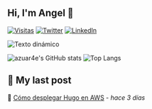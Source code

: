 ## Hi, I'm Angel 👋

[![Visitas](https://komarev.com/ghpvc/?username=azuar4e)](https://github.com/azuar4e)
[![Twitter](https://img.shields.io/badge/Twitter-1DA1F2?style=for-the-badge&logo=twitter&logoColor=white)](https://twitter.com/angelazuara_17)
[![LinkedIn](https://img.shields.io/badge/LinkedIn-0077B5?style=for-the-badge&logo=linkedin&logoColor=white)](https://linkedin.com/in/angel-azuara)

![Texto dinámico](https://readme-typing-svg.herokuapp.com/?lines=Computer+Science+Student;Cloud+Computing+Enjoyer;Open+Source+Contributor)

![azuar4e's GitHub stats](https://github-readme-stats.vercel.app/api?username=azuar4e&show_icons=true&theme=radical)
![Top Langs](https://github-readme-stats.vercel.app/api/top-langs/?username=azuar4e&layout=compact&theme=radical)



## 📝 My last post
🔗 [Cómo desplegar Hugo en AWS](https://lruihao.cn/posts/flexbox/) - _hace 3 días_
